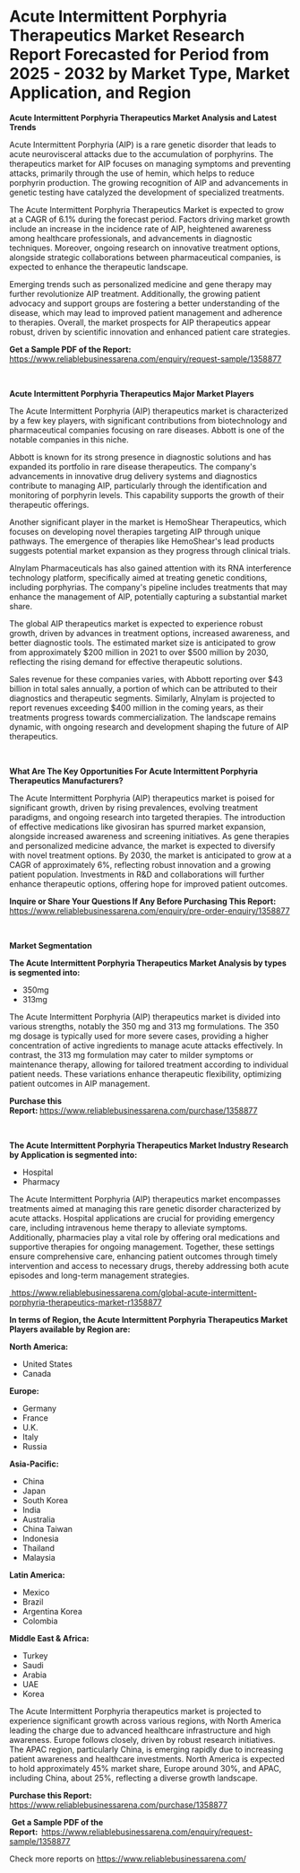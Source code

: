 <p><h1>Acute Intermittent Porphyria Therapeutics Market Research Report Forecasted for Period from 2025 -  2032 by Market Type, Market Application, and Region</h1></p><p><strong>Acute Intermittent Porphyria Therapeutics Market Analysis and Latest Trends</strong></p>
<p><p>Acute Intermittent Porphyria (AIP) is a rare genetic disorder that leads to acute neurovisceral attacks due to the accumulation of porphyrins. The therapeutics market for AIP focuses on managing symptoms and preventing attacks, primarily through the use of hemin, which helps to reduce porphyrin production. The growing recognition of AIP and advancements in genetic testing have catalyzed the development of specialized treatments.</p><p>The Acute Intermittent Porphyria Therapeutics Market is expected to grow at a CAGR of 6.1% during the forecast period. Factors driving market growth include an increase in the incidence rate of AIP, heightened awareness among healthcare professionals, and advancements in diagnostic techniques. Moreover, ongoing research on innovative treatment options, alongside strategic collaborations between pharmaceutical companies, is expected to enhance the therapeutic landscape.</p><p>Emerging trends such as personalized medicine and gene therapy may further revolutionize AIP treatment. Additionally, the growing patient advocacy and support groups are fostering a better understanding of the disease, which may lead to improved patient management and adherence to therapies. Overall, the market prospects for AIP therapeutics appear robust, driven by scientific innovation and enhanced patient care strategies.</p></p>
<p><strong>Get a Sample PDF of the Report:&nbsp;</strong> <a href="https://www.reliablebusinessarena.com/enquiry/request-sample/1358877?utm_campaign=2004&utm_medium=2&utm_source=Github&utm_content=ia&utm_term=22032025&utm_id=acute-intermittent-porphyria-therapeutics">https://www.reliablebusinessarena.com/enquiry/request-sample/1358877</a></p>
<p>&nbsp;</p>
<p><strong>Acute Intermittent Porphyria Therapeutics Major Market Players</strong></p>
<p><p>The Acute Intermittent Porphyria (AIP) therapeutics market is characterized by a few key players, with significant contributions from biotechnology and pharmaceutical companies focusing on rare diseases. Abbott is one of the notable companies in this niche.</p><p>Abbott is known for its strong presence in diagnostic solutions and has expanded its portfolio in rare disease therapeutics. The company's advancements in innovative drug delivery systems and diagnostics contribute to managing AIP, particularly through the identification and monitoring of porphyrin levels. This capability supports the growth of their therapeutic offerings.</p><p>Another significant player in the market is HemoShear Therapeutics, which focuses on developing novel therapies targeting AIP through unique pathways. The emergence of therapies like HemoShear's lead products suggests potential market expansion as they progress through clinical trials.</p><p>Alnylam Pharmaceuticals has also gained attention with its RNA interference technology platform, specifically aimed at treating genetic conditions, including porphyrias. The company's pipeline includes treatments that may enhance the management of AIP, potentially capturing a substantial market share.</p><p>The global AIP therapeutics market is expected to experience robust growth, driven by advances in treatment options, increased awareness, and better diagnostic tools. The estimated market size is anticipated to grow from approximately $200 million in 2021 to over $500 million by 2030, reflecting the rising demand for effective therapeutic solutions.</p><p>Sales revenue for these companies varies, with Abbott reporting over $43 billion in total sales annually, a portion of which can be attributed to their diagnostics and therapeutic segments. Similarly, Alnylam is projected to report revenues exceeding $400 million in the coming years, as their treatments progress towards commercialization. The landscape remains dynamic, with ongoing research and development shaping the future of AIP therapeutics.</p></p>
<p>&nbsp;</p>
<p><strong>What Are The Key Opportunities For Acute Intermittent Porphyria Therapeutics Manufacturers?</strong></p>
<p><p>The Acute Intermittent Porphyria (AIP) therapeutics market is poised for significant growth, driven by rising prevalences, evolving treatment paradigms, and ongoing research into targeted therapies. The introduction of effective medications like givosiran has spurred market expansion, alongside increased awareness and screening initiatives. As gene therapies and personalized medicine advance, the market is expected to diversify with novel treatment options. By 2030, the market is anticipated to grow at a CAGR of approximately 6%, reflecting robust innovation and a growing patient population. Investments in R&D and collaborations will further enhance therapeutic options, offering hope for improved patient outcomes.</p></p>
<p><strong>Inquire or Share Your Questions If Any Before Purchasing This Report:</strong> <a href="https://www.reliablebusinessarena.com/enquiry/pre-order-enquiry/1358877?utm_campaign=2004&utm_medium=2&utm_source=Github&utm_content=ia&utm_term=22032025&utm_id=acute-intermittent-porphyria-therapeutics">https://www.reliablebusinessarena.com/enquiry/pre-order-enquiry/1358877</a></p>
<p>&nbsp;</p>
<p><strong>Market Segmentation</strong></p>
<p><strong>The Acute Intermittent Porphyria Therapeutics Market Analysis by types is segmented into:</strong></p>
<p><ul><li>350mg</li><li>313mg</li></ul></p>
<p><p>The Acute Intermittent Porphyria (AIP) therapeutics market is divided into various strengths, notably the 350 mg and 313 mg formulations. The 350 mg dosage is typically used for more severe cases, providing a higher concentration of active ingredients to manage acute attacks effectively. In contrast, the 313 mg formulation may cater to milder symptoms or maintenance therapy, allowing for tailored treatment according to individual patient needs. These variations enhance therapeutic flexibility, optimizing patient outcomes in AIP management.</p></p>
<p><strong>Purchase this Report:&nbsp;</strong><a href="https://www.reliablebusinessarena.com/purchase/1358877?utm_campaign=2004&utm_medium=2&utm_source=Github&utm_content=ia&utm_term=22032025&utm_id=acute-intermittent-porphyria-therapeutics">https://www.reliablebusinessarena.com/purchase/1358877</a></p>
<p>&nbsp;</p>
<p><strong>The Acute Intermittent Porphyria Therapeutics Market Industry Research by Application is segmented into:</strong></p>
<p><ul><li>Hospital</li><li>Pharmacy</li></ul></p>
<p><p>The Acute Intermittent Porphyria (AIP) therapeutics market encompasses treatments aimed at managing this rare genetic disorder characterized by acute attacks. Hospital applications are crucial for providing emergency care, including intravenous heme therapy to alleviate symptoms. Additionally, pharmacies play a vital role by offering oral medications and supportive therapies for ongoing management. Together, these settings ensure comprehensive care, enhancing patient outcomes through timely intervention and access to necessary drugs, thereby addressing both acute episodes and long-term management strategies.</p></p>
<p><a href="https://www.reliablebusinessarena.com/global-acute-intermittent-porphyria-therapeutics-market-r1358877?utm_campaign=2004&utm_medium=2&utm_source=Github&utm_content=ia&utm_term=22032025&utm_id=acute-intermittent-porphyria-therapeutics">&nbsp;https://www.reliablebusinessarena.com/global-acute-intermittent-porphyria-therapeutics-market-r1358877</a></p>
<p><strong>In terms of Region, the Acute Intermittent Porphyria Therapeutics Market Players available by Region are:</strong></p>
<p>
    <p> <strong> North America: </strong>
        <ul>
            <li>United States</li>
            <li>Canada</li>
        </ul>
        </p> 
    <p> <strong> Europe: </strong>
        <ul>
            <li>Germany</li>
            <li>France</li>
            <li>U.K.</li>
            <li>Italy</li>
            <li>Russia</li>
        </ul>
        </p> 
    <p> <strong> Asia-Pacific: </strong>
        <ul>
            <li>China</li>
            <li>Japan</li>
            <li>South Korea</li>
            <li>India</li>
            <li>Australia</li>
            <li>China Taiwan</li>
            <li>Indonesia</li>
            <li>Thailand</li>
            <li>Malaysia</li>
        </ul>
        </p> 
    <p> <strong> Latin America: </strong>
        <ul>
            <li>Mexico</li>
            <li>Brazil</li>
            <li>Argentina Korea</li>
            <li>Colombia</li>
        </ul>
        </p> 
    <p> <strong> Middle East & Africa: </strong>
        <ul>
            <li>Turkey</li>
            <li>Saudi</li>
            <li>Arabia</li>
            <li>UAE</li>
            <li>Korea</li>
        </ul>
    </p>
    </p>
<p><p>The Acute Intermittent Porphyria therapeutics market is projected to experience significant growth across various regions, with North America leading the charge due to advanced healthcare infrastructure and high awareness. Europe follows closely, driven by robust research initiatives. The APAC region, particularly China, is emerging rapidly due to increasing patient awareness and healthcare investments. North America is expected to hold approximately 45% market share, Europe around 30%, and APAC, including China, about 25%, reflecting a diverse growth landscape.</p></p>
<p><strong>Purchase this Report: </strong><a href="https://www.reliablebusinessarena.com/purchase/1358877?utm_campaign=2004&utm_medium=2&utm_source=Github&utm_content=ia&utm_term=22032025&utm_id=acute-intermittent-porphyria-therapeutics">https://www.reliablebusinessarena.com/purchase/1358877</a></p>
<p>&nbsp;<strong>Get a Sample PDF of the Report:&nbsp;&nbsp;</strong><a href="https://www.reliablebusinessarena.com/enquiry/request-sample/1358877?utm_campaign=2004&utm_medium=2&utm_source=Github&utm_content=ia&utm_term=22032025&utm_id=acute-intermittent-porphyria-therapeutics">https://www.reliablebusinessarena.com/enquiry/request-sample/1358877</a></p>
<p><strong></strong></p>
<p>Check more reports on <a href="https://www.reliablebusinessarena.com/?utm_campaign=2004&utm_medium=2&utm_source=Github&utm_content=ia&utm_term=22032025&utm_id=acute-intermittent-porphyria-therapeutics">https://www.reliablebusinessarena.com/</a></p>